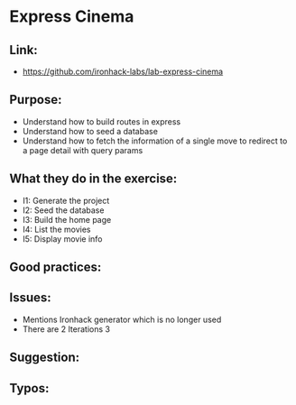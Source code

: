 # Express Cinema

## Link:
 - https://github.com/ironhack-labs/lab-express-cinema

## Purpose:
 - Understand how to build routes in express
 - Understand how to seed a database
 - Understand how to fetch the information of a single move to redirect to a page detail with query params

## What they do in the exercise:
 - I1: Generate the project
 - I2: Seed the database
 - I3: Build the home page
 - I4: List the movies
 - I5: Display movie info

## Good practices:

## Issues:
 - Mentions Ironhack generator which is no longer used
 - There are 2 Iterations 3

## Suggestion:

## Typos:

